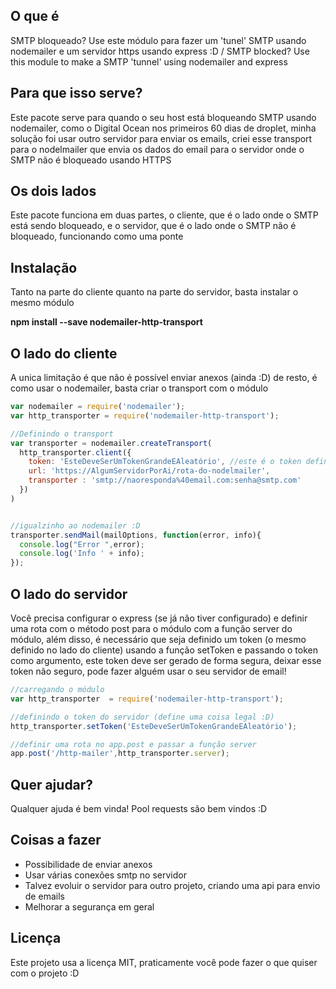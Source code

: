 ##  O que é
SMTP bloqueado? Use este módulo para fazer um 'tunel' SMTP usando nodemailer e um servidor https usando express :D / SMTP blocked? Use this module to make a SMTP 'tunnel' using nodemailer and express

## Para que isso serve?
Este pacote serve para quando o seu host está bloqueando SMTP usando nodemailer, como o Digital Ocean nos primeiros 60 dias de droplet, minha solução foi usar outro servidor para enviar os emails, criei esse transport para o nodelmailer que envia os dados do email para o servidor onde o SMTP não é bloqueado usando HTTPS

## Os dois lados
Este pacote funciona em duas partes, o cliente, que é o lado onde o SMTP está sendo bloqueado, e o servidor, que é o lado onde o SMTP não é bloqueado, funcionando como uma ponte

## Instalação
Tanto na parte do cliente quanto na parte do servidor, basta instalar o mesmo módulo

**npm install --save nodemailer-http-transport**

## O lado do cliente
A unica limitação é que não é possível enviar anexos (ainda :D) de resto, é como usar o nodemailer, basta criar o transport com o módulo
```javascript
var nodemailer = require('nodemailer');
var http_transporter = require('nodemailer-http-transport');

//Definindo o transport
var transporter = nodemailer.createTransport(
  http_transporter.client({
    token: 'EsteDeveSerUmTokenGrandeEAleatório', //este é o token definido pelo lado do servidor
    url: 'https://AlgumServidorPorAi/rota-do-nodelmailer',
    transporter : 'smtp://naoresponda%40email.com:senha@smtp.com'
  })
)


//igualzinho ao nodemailer :D
transporter.sendMail(mailOptions, function(error, info){
  console.log("Error ",error);
  console.log('Info ' + info);
});
```

## O lado do servidor
Você precisa configurar o express (se já não tiver configurado) e definir uma rota com o método post para o módulo com a função server do módulo, além disso, é necessário que seja definido um token (o mesmo definido no lado do cliente) usando a função setToken e passando o token como argumento, este token deve ser gerado de forma segura, deixar esse token não seguro, pode fazer alguém usar o seu servidor de email!

```javascript
//carregando o módulo
var http_transporter  = require('nodemailer-http-transport');

//definindo o token do servidor (define uma coisa legal :D)
http_transporter.setToken('EsteDeveSerUmTokenGrandeEAleatório');

//definir uma rota no app.post e passar a função server
app.post('/http-mailer',http_transporter.server);
```

## Quer ajudar?
Qualquer ajuda é bem vinda! Pool requests são bem vindos :D

## Coisas a fazer
* Possibilidade de enviar anexos
* Usar várias conexões smtp no servidor
* Talvez evoluir o servidor para outro projeto, criando uma api para envio de emails
* Melhorar a segurança em geral

## Licença
Este projeto usa a licença MIT, praticamente você pode fazer o que quiser com o projeto :D
